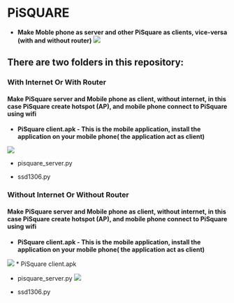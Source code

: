 # PiSQUARE
* **Make Moble phone as server and other PiSquare as clients, vice-versa (with and without  router)**
    <img src = "https://github.com/sbcshop/PiSquare/blob/main/images/gif3.gif" />
    
## There are two folders in this repository:

### With Internet Or With Router
   #### Make PiSquare server and Mobile phone as client, without internet, in this case PiSquare create hotspot (AP), and mobile phone connect to PiSquare using wifi 
   * **PiSquare client.apk - This is the mobile application, install the application on your mobile phone( the application act as client)**
   <img src = "https://github.com/sbcshop/PiSquare/blob/main/images/app.jpg" />

   * pisquare_server.py

   * ssd1306.py


### Without Internet Or Without Router
   #### Make PiSquare server and Mobile phone as client, without internet, in this case PiSquare create hotspot (AP), and mobile phone connect to PiSquare using wifi 
   * **PiSquare client.apk - This is the mobile application, install the application on your mobile phone( the application act as client)**
   <img src = "https://github.com/sbcshop/PiSquare/blob/main/images/app.jpg" />
   * PiSquare client.apk

   * pisquare_server.py
     <img src = "https://github.com/sbcshop/PiSquare/blob/main/images/img5.JPG" />

   * ssd1306.py
